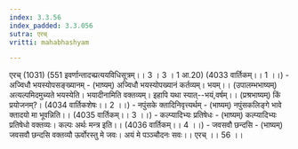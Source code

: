 ```yaml
---
index: 3.3.56
index_padded: 3.3.056
sutra: एरच्
vritti: mahabhashyam

---
```

 एरच् (1031) (551 इवर्णान्तादच्प्रत्ययविधिसूत्रम्।। 3 । 3 । 1 आ.20) (4033 वार्तिकम्।। 1 ।।) - अज्विधौ भयस्योपसङ्ख्यानम् - (भाष्यम्) अज्विधौ भयस्योपख्यानं कर्तव्यम्। भयम्।। (उपालम्भभाष्यम्) अत्यल्पमिदमुच्यते भयस्येति। भयादीनामिति वक्तव्यम्। इहापि यथा स्यात्--भयं,वर्षम्।। (प्रश्रभाष्यम्) किं प्रयोजनम्?। (4034 वार्तिकशेषः।। 2 ।।) - नपुंसके क्तादिनिवृत्त्यर्थम् - (भाष्यम्) नपुंसकलिङ्गे भावे क्तादयो मा भूवन्निति।। (4035 वार्तिकम्।। 3 ।।) - कल्प्यादिभ्यः प्रतिषेधः - (भाष्यम्) कल्प्यादिभ्यः प्रतिषेधो वक्तव्यः। कल्पः अर्थः मन्त्र इति।। (4036 वार्तिकम्।। 4 ।।) - जवसवौ छन्दसि - (भाष्यम्) जवसवौ छन्दसि वक्तव्यौ ऊर्वोरस्तु मे जवः। अयं मे पञ्ञ्चौदनः सवः।। एरच् ।। 56 ।। 
